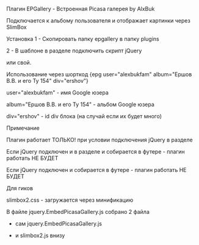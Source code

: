 Плагин EPGallery - Встроенная Picasa галерея by AlxBuk

Подключается к альбому пользователя и отображает картинки через SlimBox



Установка
1 - Скопировать папку epgallery в папку plugins

2 - В шаблоне в разделе <head> подключить скрипт jQuery

<script type="text/javascript" src="http://code.jquery.com/jquery.min.js" ></script> 
или свой.



Использование через шорткод    {epg user="alexbukfam" album="Ершов В.В. и его Ту 154" div="ershov"}


user="alexbukfam" - имя Google юзера

album="Ершов В.В. и его Ту 154" - альбом Google юзера

div="ershov" - id div блока (на случай если их будет много)



Примечание

Плагин работает ТОЛЬКО! при условии подключения jQuery в разделе <head>

Если jQuery подключен и в разделе <head> и собирается в футере - плагин работать НЕ БУДЕТ

Если jQuery подключен и собирается в футере - плагин работать НЕ БУДЕТ



Для гиков

slimbox2.css - загружается через минификацию



В файле jquery.EmbedPicasaGallery.js собрано 2 файла
 
 - сам jquery.EmbedPicasaGallery.js

 - и slimbox2.js внизу
